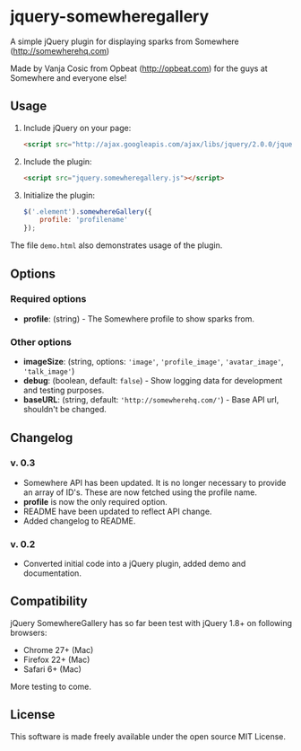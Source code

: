 jquery-somewheregallery
================

A simple jQuery plugin for displaying sparks from Somewhere (http://somewherehq.com)

Made by Vanja Cosic from Opbeat (http://opbeat.com) for the guys at Somewhere and everyone else!

## Usage

1. Include jQuery on your page:

    ```html
    <script src="http://ajax.googleapis.com/ajax/libs/jquery/2.0.0/jquery.min.js"></script>
    ```

2. Include the plugin:

    ```html
    <script src="jquery.somewheregallery.js"></script>
    ```

3. Initialize the plugin:

    ```javascript
    $('.element').somewhereGallery({
        profile: 'profilename'
    });
    ```

The file `demo.html` also demonstrates usage of the plugin.

## Options

### Required options

- **profile**: (string) - The Somewhere profile to show sparks from.

### Other options

- **imageSize**: (string, options: `'image'`, `'profile_image'`, `'avatar_image'`, `'talk_image'`)
- **debug**: (boolean, default: `false`) - Show logging data for development and testing purposes.
- **baseURL**: (string, default: `'http://somewherehq.com/'`) - Base API url, shouldn't be changed.

## Changelog

### v. 0.3
- Somewhere API has been updated. It is no longer necessary to provide an array of ID's. These are now fetched using the profile name.
- **profile** is now the only required option.
- README have been updated to reflect API change.
- Added changelog to README.

### v. 0.2
- Converted initial code into a jQuery plugin, added demo and documentation.

## Compatibility

jQuery SomewhereGallery has so far been test with jQuery 1.8+ on following browsers:

* Chrome 27+ (Mac)
* Firefox 22+ (Mac)
* Safari 6+ (Mac)

More testing to come.


## License

This software is made freely available under the open source MIT License.